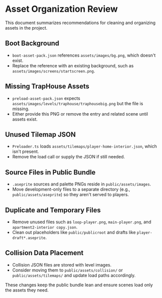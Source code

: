 # Asset Organization Review

This document summarizes recommendations for cleaning and organizing assets in the project.

## Boot Background
- `boot-asset-pack.json` references `assets/images/bg.png`, which doesn't exist.
- Replace the reference with an existing background, such as `assets/images/screens/startscreen.png`.

## Missing TrapHouse Assets
- `preload-asset-pack.json` expects `assets/images/levels/traphouse/traphousebig.png` but the file is missing.
- Either provide this PNG or remove the entry and related scene until assets exist.

## Unused Tilemap JSON
- `Preloader.ts` loads `assets/tilemaps/player-home-interior.json`, which isn't present.
- Remove the load call or supply the JSON if still needed.

## Source Files in Public Bundle
- `.aseprite` sources and palette PNGs reside in `public/assets/images`.
- Move development-only files to a separate directory (e.g., `public/assets/aseprite`) so they aren't served to players.

## Duplicate and Temporary Files
- Remove unused files such as `loop-player.png`, `main-player.png`, and `apartment2-interior copy.json`.
- Clean out placeholders like `public/publicroot` and drafts like `player-draft*.aseprite`.

## Collision Data Placement
- Collision JSON files are stored with level images.
- Consider moving them to `public/assets/collision/` or `public/assets/tilemaps/` and update load paths accordingly.

These changes keep the public bundle lean and ensure scenes load only the assets they need.
